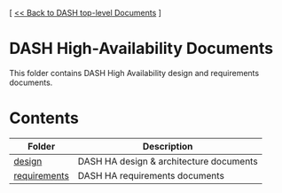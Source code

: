 [ [ << Back to DASH top-level Documents](../README.md#contents) ]

# DASH High-Availability Documents

This folder contains DASH High Availability design and requirements documents.

# Contents

| Folder                                                 | Description                                  |
| ------------------------------------------------------ | -------------------------------------------- |
| [design](design/README.md)                             | DASH HA design & architecture documents |
| [requirements](requirements/README.md)                 | DASH HA requirements documents         |
